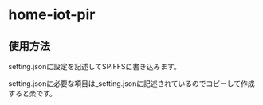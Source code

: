 # home-iot-pir
 
## 使用方法

setting.jsonに設定を記述してSPIFFSに書き込みます。

setting.jsonに必要な項目は_setting.jsonに記述されているのでコピーして作成すると楽です。

